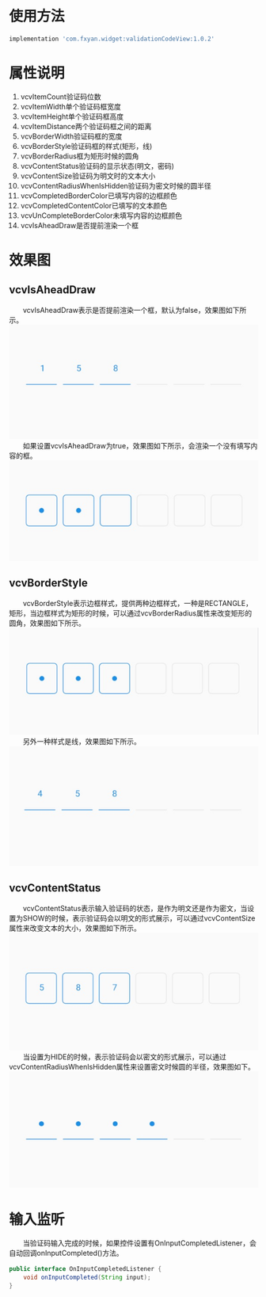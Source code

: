 # 使用方法
```Groovy
implementation 'com.fxyan.widget:validationCodeView:1.0.2'
```
# 属性说明
1. vcvItemCount验证码位数
2. vcvItemWidth单个验证码框宽度
3. vcvItemHeight单个验证码框高度
4. vcvItemDistance两个验证码框之间的距离
5. vcvBorderWidth验证码框的宽度
6. vcvBorderStyle验证码框的样式(矩形，线)
7. vcvBorderRadius框为矩形时候的圆角
8. vcvContentStatus验证码的显示状态(明文，密码)
9. vcvContentSize验证码为明文时的文本大小
10. vcvContentRadiusWhenIsHidden验证码为密文时候的圆半径
11. vcvCompletedBorderColor已填写内容的边框颜色
12. vcvCompletedContentColor已填写的文本颜色 
13. vcvUnCompleteBorderColor未填写内容的边框颜色
14. vcvIsAheadDraw是否提前渲染一个框
# 效果图
## vcvIsAheadDraw
　　vcvIsAheadDraw表示是否提前渲染一个框，默认为false，效果图如下所示。
<br />![isAheadDrawFalse](/images/isAheadDrawFalse.png)<br />
　　如果设置vcvIsAheadDraw为true，效果图如下所示，会渲染一个没有填写内容的框。
<br />![isAheadDrawTrue](/images/isAheadDrawTrue.png)<br />
## vcvBorderStyle
　　vcvBorderStyle表示边框样式，提供两种边框样式，一种是RECTANGLE，矩形，当边框样式为矩形的时候，可以通过vcvBorderRadius属性来改变矩形的圆角，效果图如下所示。
<br />![borderStyleRectangle](/images/borderStyleRectangle.png)<br />
　　另外一种样式是线，效果图如下所示。
<br />![borderStyleLine](/images/borderStyleLine.png)<br />
## vcvContentStatus
　　vcvContentStatus表示输入验证码的状态，是作为明文还是作为密文，当设置为SHOW的时候，表示验证码会以明文的形式展示，可以通过vcvContentSize属性来改变文本的大小，效果图如下所示。
<br />![contentStatusShow](/images/contentStatusShow.png)<br />
　　当设置为HIDE的时候，表示验证码会以密文的形式展示，可以通过vcvContentRadiusWhenIsHidden属性来设置密文时候圆的半径，效果图如下。
<br />![contentStatusHide](/images/contentStatusHide.png)<br />
# 输入监听
　　当验证码输入完成的时候，如果控件设置有OnInputCompletedListener，会自动回调onInputCompleted()方法。
```Java
public interface OnInputCompletedListener {
    void onInputCompleted(String input);
}
```



